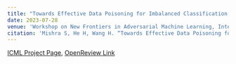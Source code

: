 ```yaml
---
title: "Towards Effective Data Poisoning for Imbalanced Classification."
date: 2023-07-28
venue: 'Workshop on New Frontiers in Adversarial Machine Learning, International Conference on Machine Learning'
citation: 'Mishra S, He H, Wang H. “Towards Effective Data Poisoning for Imbalanced Classification.” AdvML Frontiers Workshop, International Conference of Machine Learning (ICML) 2023.'
---
```


[ICML Project Page](https://icml.cc/virtual/2023/29590), [OpenReview Link](https://openreview.net/forum?id=k7xYHWG21O)
